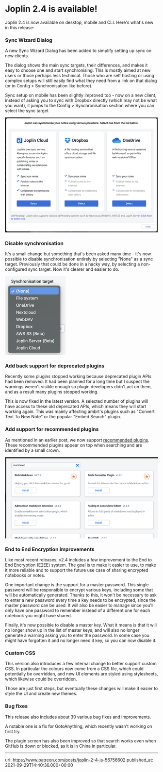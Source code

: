 # Joplin 2.4 is available!

Joplin 2.4 is now available on desktop, mobile and CLI. Here's what's new in this release:

### Sync Wizard Dialog

A new Sync Wizard Dialog has been added to simplify setting up sync on new clients.

The dialog shows the main sync targets, their differences, and makes it easy to choose one and start synchronising. This is mostly aimed at new users or those perhaps less technical. Those who are self hosting or using complex setups will still easily find what they need from a link on that dialog (or in Config > Synchronisation like before).

Sync setup on mobile has been slightly improved too - now on a new client, instead of asking you to sync with Dropbox directly (which may not be what you want), it jumps to the Config > Synchronisation section where you can select the sync target

![](images/20210929-144036_0.png)

### Disable synchronisation

It's a small change but something that's been asked many time - it's now possible to disable synchronisation entirely by selecting "None" as a sync target. Previously that could be done in a hacky way, by selecting a non-configured sync target. Now it's clearer and easier to do.

![](images/20210929-144036_1.png)

### Add back support for deprecated plugins

Recently some plugins stopped working because deprecated plugin APIs had been removed. It had been planned for a long time but I suspect the warnings weren't visible enough so plugin developers didn't act on them, and as a result many plugins stopped working.

This is now fixed in the latest version. A selected number of plugins will have access to these old deprecated APIs, which means they will start working again. This was mainly affecting ambrt's plugins such as "Convert Text To New Note" or the popular "Embed Search" plugin.

### Add support for recommended plugins

As mentioned in an earlier post, we now support [recommended plugins](https://www.patreon.com/posts/introducing-in-55618802). These recommended plugins appear on top when searching and are identified by a small crown.

![](images/20210929-144036_2.png)

### End to End Encryption improvements

Like most recent releases, v2.4 includes a few improvement to the End to End Encryption (E2EE) system. The goal is to make it easier to use, to make it more reliable and to support the future use case of sharing encrypted notebooks or notes.

One important change is the support for a master password. This single password will be responsible to encrypt various keys, including some that will be automatically generated. Thanks to this, it won't be necessary to ask to enter a new password every time a key needs to be encrypted, since the master password can be used. It will also be easier to manage since you'll only have one password to remember instead of a different one for each notebook you might have shared.

Finally, it's now possible to disable a master key. What it means is that it will no longer show up in the list of master keys, and will also no longer generate a warning asking you to enter the password. In some case you might have forgotten it and no longer need it key, so you can now disable it.

### Custom CSS

This version also introduces a few internal change to better support custom CSS. In particular the colours now come from a CSS file, which could potentially be overridden, and new UI elements are styled using stylesheets, which likewise could be overridden.

Those are just first steps, but eventually these changes will make it easier to style the UI and create new themes.

### Bug fixes

This release also includes about 30 various bug fixes and improvements.

A notable one is a fix for GotoAnything, which recently wasn't working on first try.

The plugin screen has also been improved so that search works even when GitHub is down or blocked, as it is in China in particular.

* * *

url: https://www.patreon.com/posts/joplin-2-4-is-56756602
published_at: 2021-09-29T14:40:36.000+00:00